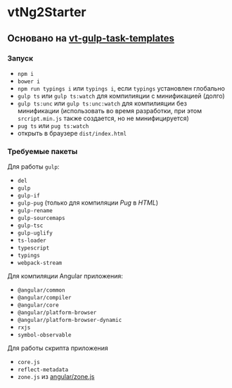 # vtNg2Starter

## Основано на [vt-gulp-task-templates](https://github.com/Vadiok/vt-gulp-task-templates)

### Запуск

* ``npm i``
* ``bower i``
* ``npm run typings i`` или ``typings i``, если ``typings`` установлен глобально
* ``gulp ts`` или ``gulp ts:watch`` для компилияции с минификацией (долго)
* ``gulp ts:unc`` или ``gulp ts:unc:watch`` для компилияции без минификации (использовать во время разработки, при этом ``srcript.min.js`` также создается, но не минифицируется)
* ``pug ts`` или ``pug ts:watch``
* открыть в браузере ``dist/index.html``

### Требуемые пакеты

Для работы ``gulp``:
* ``del``
* ``gulp``
* ``gulp-if``
* ``gulp-pug`` (только для компиляции *Pug* в *HTML*)
* ``gulp-rename``
* ``gulp-sourcemaps``
* ``gulp-tsc``
* ``gulp-uglify``
* ``ts-loader``
* ``typescript``
* ``typings``
* ``webpack-stream``

Для компиляции Angular приложения:
* ``@angular/common``
* ``@angular/compiler``
* ``@angular/core``
* ``@angular/platform-browser``
* ``@angular/platform-browser-dynamic``
* ``rxjs``
* ``symbol-observable``

Для работы скрипта приложения
* ``core.js``
* ``reflect-metadata``
* ``zone.js`` из [angular/zone.js](https://github.com/angular/zone.js)
